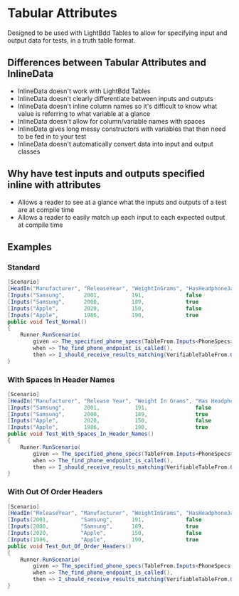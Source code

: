# Tabular Attributes

Designed to be used with LightBdd Tables to allow for specifying input and output data for tests, in a truth table format.

## Differences between Tabular Attributes and InlineData

- InlineData doesn't work with LightBdd Tables
- InlineData doesn't clearly differentiate between inputs and outputs
- InlineData doesn't inline column names so it's difficult to know what value is referring to what variable at a glance
- InlineData doesn't allow for column/variable names with spaces
- InlineData gives long messy constructors with variables that then need to be fed in to your test
- InlineData doesn't automatically convert data into input and output classes

## Why have test inputs and outputs specified inline with attributes

- Allows a reader to see at a glance what the inputs and outputs of a test are at compile time
- Allows a reader to easily match up each input to each expected output at compile time

## Examples

### Standard

```c#
[Scenario]
[HeadIn("Manufacturer", "ReleaseYear", "WeightInGrams", "HasHeadphoneJack")][HeadOut("PhoneName",  "IsStillAvailable")]
[Inputs("Samsung",      2001,          191,             false             )][Outputs("Galaxy S20", true              )]
[Inputs("Samsung",      2000,          189,             true              )][Outputs("Galaxy S10", true              )]
[Inputs("Apple",        2020,          150,             false             )][Outputs("Iphone 10",  false             )]
[Inputs("Apple",        1986,          190,             true              )][Outputs("Iphone 2",   false             )]
public void Test_Normal()
{
	Runner.RunScenario(
		given => The_specified_phone_specs(TableFrom.Inputs<PhoneSpecs>()),
		when => The_find_phone_endpoint_is_called(),
		then => I_should_receive_results_matching(VerifiableTableFrom.Outputs<PhoneResult>()));
}
```

### With Spaces In Header Names

```c#
[Scenario]
[HeadIn("Manufacturer", "Release Year", "Weight In Grams", "Has Headphone Jack")][HeadOut("Phone Name", "Is Still Available")]
[Inputs("Samsung",      2001,           191,               false               )][Outputs("Galaxy S20", true                )]
[Inputs("Samsung",      2000,           189,               true                )][Outputs("Galaxy S10", true                )]
[Inputs("Apple",        2020,           150,               false               )][Outputs("Iphone 10",  false               )]
[Inputs("Apple",        1986,           190,               true                )][Outputs("Iphone 2",   false               )]
public void Test_With_Spaces_In_Header_Names()
{
	Runner.RunScenario(
		given => The_specified_phone_specs(TableFrom.Inputs<PhoneSpecs>()),
		when => The_find_phone_endpoint_is_called(),
		then => I_should_receive_results_matching(VerifiableTableFrom.Outputs<PhoneResult>()));
}
```

### With Out Of Order Headers

```c#
[Scenario]
[HeadIn("ReleaseYear", "Manufacturer", "WeightInGrams", "HasHeadphoneJack")][HeadOut("PhoneName",  "IsStillAvailable")]
[Inputs(2001,          "Samsung",      191,             false             )][Outputs("Galaxy S20", true              )]
[Inputs(2000,          "Samsung",      189,             true              )][Outputs("Galaxy S10", true              )]
[Inputs(2020,          "Apple",        150,             false             )][Outputs("Iphone 10",  false             )]
[Inputs(1986,          "Apple",        190,             true              )][Outputs("Iphone 2",   false             )]
public void Test_Out_Of_Order_Headers()
{
	Runner.RunScenario(
		given => The_specified_phone_specs(TableFrom.Inputs<PhoneSpecs>()),
		when => The_find_phone_endpoint_is_called(),
		then => I_should_receive_results_matching(VerifiableTableFrom.Outputs<PhoneResult>()));
}
```
